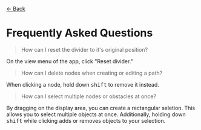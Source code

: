 <a href="./MAIN.md" class="back">← Back</a>

# Frequently Asked Questions

> How can I reset the divider to it's original position?

On the view menu of the app, click "Reset divider."

> How can I delete nodes when creating or editing a path?

When clicking a node, hold down <kbd>shift</kbd> to remove it instead.

> How can I select multiple nodes or obstacles at once?

By dragging on the display area, you can create a rectangular seletion. This allows you to select multiple objects at once. Additionally, holding down <kbd>shift</kbd> while clicking adds or removes objects to your selection.

